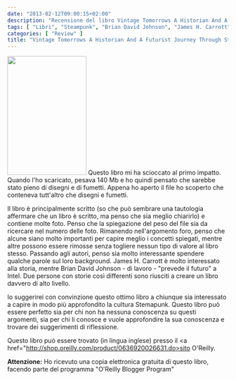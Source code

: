 ```yaml
---
date: "2013-02-12T09:00:15+02:00"
description: "Recensione del libro Vintage Tomorrows A Historian And A Futurist Journey Through Steampunk Into The Future of Technology di Brian David Johnson e James H. Carrott (O'Reilly Media)"
tags: [ "Libri", "Steampunk", "Brian David Johnson", "James H. Carrott", "O'Reilly Media" ]
categories: [ "Review" ]
title: "Vintage Tomorrows A Historian And A Futurist Journey Through Steampunk Into The Future of Technology di Brian David Johnson e James H. Carrott (O'Reilly Media)"
---
```

<img class="alignleft" alt="" src="http://akamaicovers.oreilly.com/images/9781449355791/rc_cat.gif" width="180" height="270" />
Questo libro mi ha scioccato al primo impatto. Quando l'ho scaricato, pesava 140 Mb e ho quindi pensato che sarebbe stato pieno di disegni e di fumetti. Appena ho aperto il file ho scoperto che conteneva tutt'altro che disegni e fumetti.

Il libro è principalmente scritto (so che può sembrare una tautologia affermare che un libro è scritto, ma penso che sia meglio chiarirlo) e contiene molte foto. Penso che la spiegazione del peso del file sia da ricercare nel numero delle foto. Rimanendo nell'argomento foro, penso che alcune siano molto importanti per capire meglio i concetti spiegati, mentre altre possono essere rimosse senza togliere nessun tipo di valore al libro stesso.
Passando agli autori, penso sia molto interessante spendere qualche parole sul loro background. James H. Carrott è molto interessato alla storia, mentre Brian David Johnson - di lavoro - "prevede il futuro" a Intel. Due persone con storie così differenti sono riusciti a creare un libro davvero di alto livello.

Io suggerirei con convinzione questo ottimo libro a chiunque sia interessato a capire in modo più approfondito la cultura Stemapunk. Questo libro può essere perfetto sia per chi non ha nessuna conoscenza su questi argomenti, sia per chi li conosce e vuole approfondire la sua conoscenza e trovare dei suggerimenti di riflessione.

Questo libro può essere trovato (in lingua inglese) presso il <a href="http://shop.oreilly.com/product/0636920026631.do>sito O'Reilly</a>.

**Attenzione:** Ho ricevuto una copia elettronica gratuita di questo libro, facendo parte del programma "O'Reilly Blogger Program"
